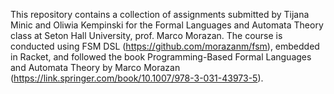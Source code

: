 This repository contains a collection of assignments submitted by Tijana Minic and Oliwia Kempinski for the Formal Languages and Automata Theory class at Seton Hall University, prof. Marco Morazan. The course is conducted using FSM DSL (https://github.com/morazanm/fsm), embedded in Racket, and followed the book Programming-Based Formal Languages and Automata Theory by Marco Morazan (https://link.springer.com/book/10.1007/978-3-031-43973-5). 
